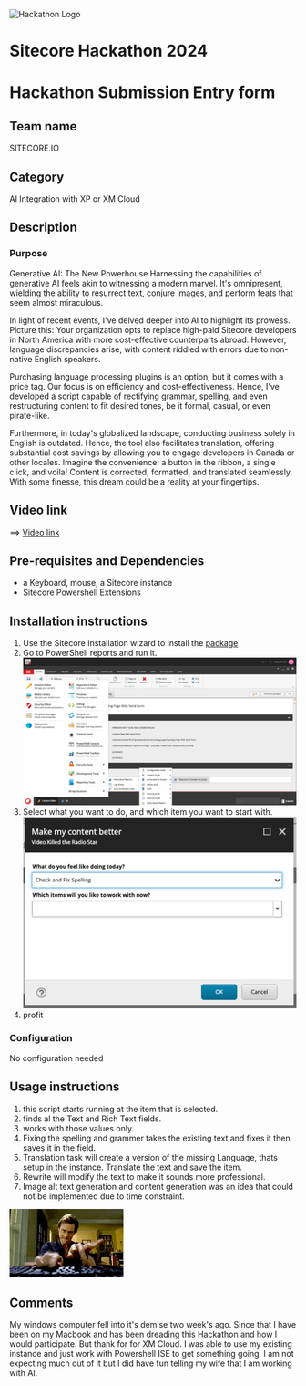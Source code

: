 ![Hackathon Logo](docs/images/hackathon.png?raw=true "Hackathon Logo")
# Sitecore Hackathon 2024

# Hackathon Submission Entry form

## Team name
SITECORE.IO

## Category
AI Integration with XP or XM Cloud

## Description

### Purpose
Generative AI: The New Powerhouse
Harnessing the capabilities of generative AI feels akin to witnessing a modern marvel. It's omnipresent, wielding the ability to resurrect text, conjure images, and perform feats that seem almost miraculous.

In light of recent events, I've delved deeper into AI to highlight its prowess. Picture this: Your organization opts to replace high-paid Sitecore developers in North America with more cost-effective counterparts abroad. However, language discrepancies arise, with content riddled with errors due to non-native English speakers.

Purchasing language processing plugins is an option, but it comes with a price tag. Our focus is on efficiency and cost-effectiveness. Hence, I've developed a script capable of rectifying grammar, spelling, and even restructuring content to fit desired tones, be it formal, casual, or even pirate-like.

Furthermore, in today's globalized landscape, conducting business solely in English is outdated. Hence, the tool also facilitates translation, offering substantial cost savings by allowing you to engage developers in Canada or other locales. Imagine the convenience: a button in the ribbon, a single click, and voila! Content is corrected, formatted, and translated seamlessly. With some finesse, this dream could be a reality at your fingertips.


## Video link

⟹ [Video link](https://youtu.be/EtzRVCzC_IQ)

## Pre-requisites and Dependencies

- a Keyboard, mouse, a Sitecore instance
- Sitecore Powershell Extensions


## Installation instructions
1. Use the Sitecore Installation wizard to install the [package](https://github.com/Sitecore-Hackathon/2024-Sitecore-io/blob/main/Packages/SITECORE%20io%20Scripts-1.1.zip)
2. Go to PowerShell reports and run it. 
![Where is it](docs/images/where.png "find it here")
3. Select what you want to do, and which item you want to start with. 
![Input](docs/images/how.png "input")
3. profit

### Configuration
No configuration needed

## Usage instructions
1. this script starts running at the item that is selected. 
2. finds al the Text and Rich Text fields. 
2. works with those values only. 
1. Fixing the spelling and grammer takes the existing text and fixes it then saves it in the field. 
1. Translation task will create a version of the missing Language, thats setup in the instance. Translate the text and save the item. 
1. Rewrite will modify the text to make it sounds more professional. 
1. Image alt text generation and content generation was an idea that could not be implemented due to time constraint. 

![Deal With It](docs/images/deal-with-it.gif?raw=true "Deal With It")


## Comments
My windows computer fell into it's demise two week's ago. Since that I have been on my Macbook and has been dreading this Hackathon and how I would participate. But thank for for XM Cloud. I was able to use my existing instance and just work with Powershell ISE to get something going. I am not expecting much out of it but I did have fun telling my wife that I am working with AI.